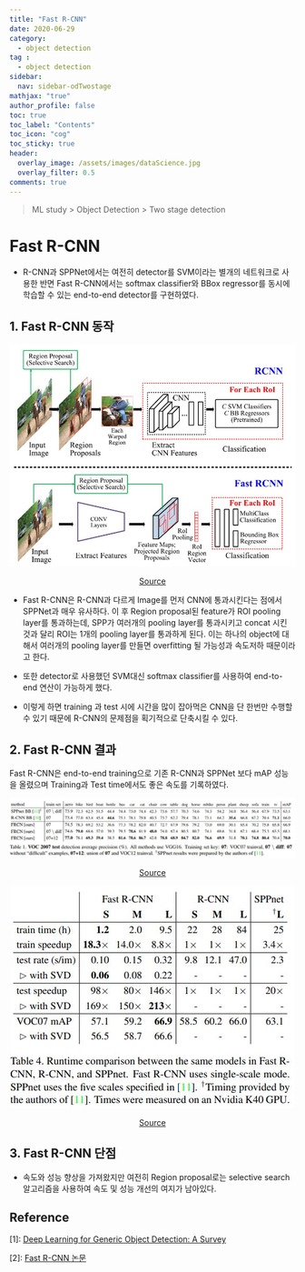 ```yaml
---
title: "Fast R-CNN"
date: 2020-06-29
category:
  - object detection
tag :
  - object detection
sidebar:
  nav: sidebar-odTwostage
mathjax: "true"
author_profile: false
toc: true
toc_label: "Contents"
toc_icon: "cog"
toc_sticky: true
header:
  overlay_image: /assets/images/dataScience.jpg
  overlay_filter: 0.5
comments: true
---
```


> ML study > Object Detection > Two stage detection

<script type="text/javascript" 
src="https://cdn.mathjax.org/mathjax/latest/MathJax.js?config=TeX-AMS_HTML">
</script>

# Fast R-CNN
- R-CNN과 SPPNet에서는 여전히 detector를 SVM이라는 별개의 네트워크로 사용한 반면 Fast R-CNN에서는 softmax classifier와 BBox regressor를 동시에 학습할 수 있는 end-to-end detector를 구현하였다.

## 1. Fast R-CNN 동작

<center><img src="/assets/images/od/survey13-1.jpg" ></center>

[<center>Source</center>](https://doi.org/10.1007/s11263-019-01247-4)

- Fast R-CNN은 R-CNN과 다르게 Image를 먼저 CNN에 통과시킨다는 점에서 SPPNet과 매우 유사하다. 이 후 Region proposal된 feature가 ROI pooling layer를 통과하는데, SPP가 여러개의 pooling layer를 통과시키고 concat 시킨 것과 달리 ROI는 1개의 pooling layer를 통과하게 된다. 이는 하나의 object에 대해서 여러개의 pooling layer를 만들면 overfitting 될 가능성과 속도저하 때문이라고 한다.

- 또한 detector로 사용했던 SVM대신 softmax classifier를 사용하여 end-to-end 연산이 가능하게 했다.

- 이렇게 하면 training 과 test 시에 시간을 많이 잡아먹은 CNN을 단 한번만 수행할 수 있기 때문에 R-CNN의 문제점을 획기적으로 단축시킬 수 있다.


## 2. Fast R-CNN 결과

Fast R-CNN은 end-to-end training으로 기존 R-CNN과 SPPNet 보다 mAP 성능을 올렸으며 Training과 Test time에서도 좋은 속도를 기록하였다.

<center><img src="/assets/images/od/fastRCNNT03.jpg" ></center>

[<center>Source</center>](https://arxiv.org/pdf/1504.08083.pdf)

<center><img src="/assets/images/od/fastRCNNT04.jpg" ></center>

[<center>Source</center>](https://arxiv.org/pdf/1504.08083.pdf)

## 3. Fast R-CNN 단점
 - 속도와 성능 향상을 가져왔지만 여전히 Region proposal로는 selective search 알고리즘을 사용하여 속도 및 성능 개선의 여지가 남아있다.



## Reference
\[1]: [Deep Learning for Generic Object Detection: A Survey](https://doi.org/10.1007/s11263-019-01247-4)

\[2]: [Fast R-CNN 논문](https://arxiv.org/pdf/1504.08083.pdf)



<br><br>
